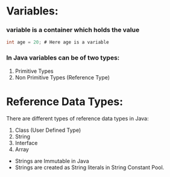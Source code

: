 # Variables:

### variable is a container which holds the value

```java
int age = 20; # Here age is a variable
```
### In Java variables can be of two types:

   1) Primitive Types
   2) Non Primitive Types (Reference Type)











# Reference Data Types:

There are different types of reference data types in Java:

1) Class (User Defined Type)
2) String
3) Interface
4) Array


* Strings are Immutable in Java
* Strings are created as String literals in String Constant Pool.

